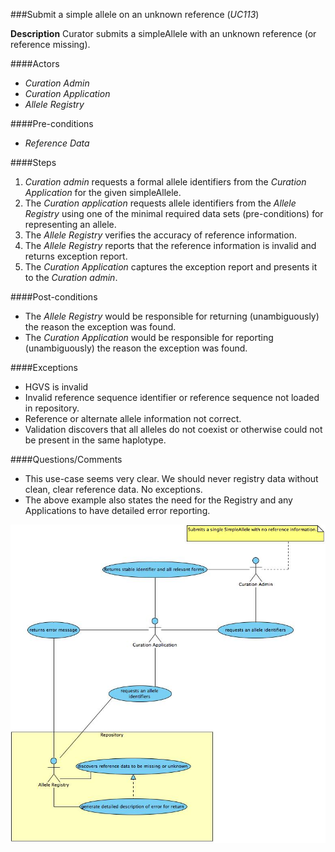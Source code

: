 ###Submit a simple allele on an unknown reference (*UC113*)

**Description**
Curator submits a simpleAllele with an unknown reference (or reference missing).

####Actors
- *Curation Admin*
- *Curation Application*
- *Allele Registry*

####Pre-conditions
- *Reference Data*

####Steps
1. *Curation admin* requests a formal allele identifiers from the *Curation Application* for the given simpleAllele.
2. The *Curation application* requests allele identifiers from the *Allele Registry* using one of the minimal required data sets (pre-conditions) for representing an allele.
3. The *Allele Registry* verifies the accuracy of reference information.
4. The *Allele Registry* reports that the reference information is invalid and returns exception report.
5. The *Curation Application* captures the exception report and presents it to the *Curation admin*.

####Post-conditions
- The *Allele Registry* would be responsible for returning (unambiguously) the reason the exception was found.
- The *Curation Application* would be responsible for reporting (unambiguously) the reason the exception was found.

####Exceptions
- HGVS is invalid
- Invalid reference sequence identifier or reference sequence not loaded in repository.
- Reference or alternate allele information not correct.
- Validation discovers that all alleles do not coexist or otherwise could not be present in the same haplotype.

####Questions/Comments
- This use-case seems very clear.  We should never registry data without clean, clear reference data. No exceptions.
- The above example also states the need for the Registry and any Applications to have detailed error reporting.

![logo](https://github.com/clingen-data-model/allele-registry/blob/master/images/UC113.jpg)